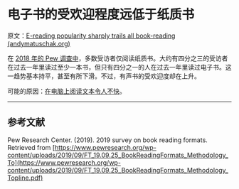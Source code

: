 # 电子书的受欢迎程度远低于纸质书

原文：[E-reading popularity sharply trails all book-reading (andymatuschak.org)](https://notes.andymatuschak.org/zzdVtwtw3NScf2xcUZk2agkRhaMKkt47VuL)

在 [2018 年的 Pew 调查中](https://www.pewresearch.org/fact-tank/2019/09/25/one-in-five-americans-now-listen-to-audiobooks/)，多数受访者仅阅读纸质书。大约有四分之三的受访者在过去一年里读过至少一本书，但只有四分之一的人在过去一年里读过电子书。这一趋势基本持平，甚至有所下滑。不过，有声书的受欢迎度却在上升。

可能的原因：[在电脑上阅读文本令人不快](https://zhuanlan.zhihu.com/p/620532040)。

------

## 参考文献

Pew Research Center. (2019). 2019 survey on book reading formats. Retrieved from [https://www.pewresearch.org/wp-content/uploads/2019/09/FT_19.09.25_BookReadingFormats_Methodology_To](https://www.pewresearch.org/wp-content/uploads/2019/09/FT_19.09.25_BookReadingFormats_Methodology_Topline.pdf)